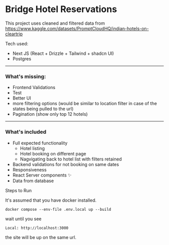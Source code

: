 # Bridge Hotel Reservations

This project uses cleaned and filtered data from https://www.kaggle.com/datasets/PromptCloudHQ/indian-hotels-on-cleartrip

Tech used:

- Next JS (React + Drizzle + Tailwind + shadcn UI)
- Postgres

---

### What's missing:

- Frontend Validations
- Test
- Better UI
- more filtering options (would be similar to location filter in case of the states being pulled to the url)
- Pagination (show only top 12 hotels)

---

### What's included

- Full expected functionality
  - Hotel listing
  - Hotel booking on different page
  - Nagvigating back to hotel list with filters retained
- Backend validations for not booking on same dates
- Responsiveness
- React Server components ✨
- Data from database

Steps to Run

It's assumed that you have docker installed.

```
docker compose --env-file .env.local up --build
```

wait until you see

```
Local: http://localhost:3000
```

the site will be up on the same url.
